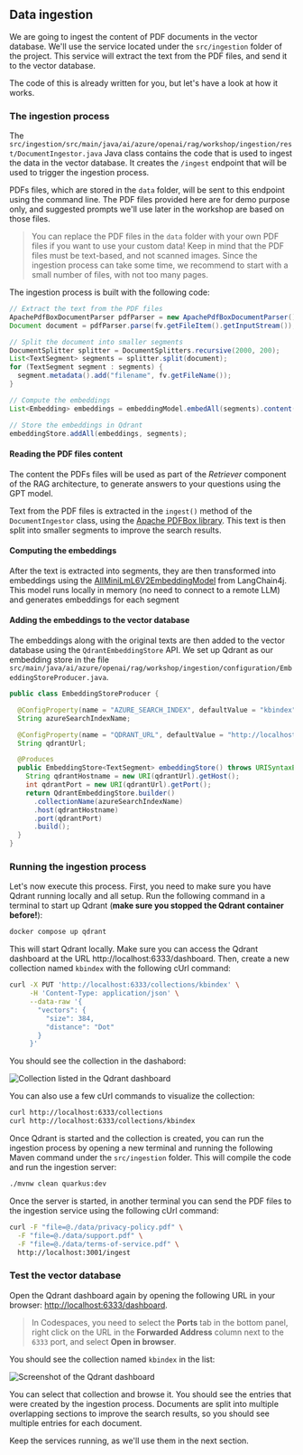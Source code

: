 ## Data ingestion

We are going to ingest the content of PDF documents in the vector database. We'll use the service located under the `src/ingestion` folder of the project. This service will extract the text from the PDF files, and send it to the vector database.

The code of this is already written for you, but let's have a look at how it works.

### The ingestion process

The `src/ingestion/src/main/java/ai/azure/openai/rag/workshop/ingestion/rest/DocumentIngestor.java` Java class contains the code that is used to ingest the data in the vector database. It creates the `/ingest` endpoint that will be used to trigger the ingestion process.

PDFs files, which are stored in the `data` folder, will be sent to this endpoint using the command line. The PDF files provided here are for demo purpose only, and suggested prompts we'll use later in the workshop are based on those files.

<div class="tip" data-title="tip">

> You can replace the PDF files in the `data` folder with your own PDF files if you want to use your custom data! Keep in mind that the PDF files must be text-based, and not scanned images. Since the ingestion process can take some time, we recommend to start with a small number of files, with not too many pages.

</div>

The ingestion process is built with the following code:

```java
// Extract the text from the PDF files
ApachePdfBoxDocumentParser pdfParser = new ApachePdfBoxDocumentParser();
Document document = pdfParser.parse(fv.getFileItem().getInputStream());

// Split the document into smaller segments
DocumentSplitter splitter = DocumentSplitters.recursive(2000, 200);
List<TextSegment> segments = splitter.split(document);
for (TextSegment segment : segments) {
  segment.metadata().add("filename", fv.getFileName());
}

// Compute the embeddings
List<Embedding> embeddings = embeddingModel.embedAll(segments).content();

// Store the embeddings in Qdrant
embeddingStore.addAll(embeddings, segments);
```

#### Reading the PDF files content

The content the PDFs files will be used as part of the *Retriever* component of the RAG architecture, to generate answers to your questions using the GPT model.

Text from the PDF files is extracted in the `ingest()` method of the `DocumentIngestor` class, using the [Apache PDFBox library](https://pdfbox.apache.org/). This text is then split into smaller segments to improve the search results.

#### Computing the embeddings

After the text is extracted into segments, they are then transformed into embeddings using the [AllMiniLmL6V2EmbeddingModel](https://github.com/langchain4j/langchain4j-embeddings) from LangChain4j. This model runs locally in memory (no need to connect to a remote LLM) and generates embeddings for each segment

#### Adding the embeddings to the vector database

The embeddings along with the original texts are then added to the vector database using the `QdrantEmbeddingStore` API. We set up Qdrant as our embedding store in the file `src/main/java/ai/azure/openai/rag/workshop/ingestion/configuration/EmbeddingStoreProducer.java`.

```java
public class EmbeddingStoreProducer {

  @ConfigProperty(name = "AZURE_SEARCH_INDEX", defaultValue = "kbindex")
  String azureSearchIndexName;

  @ConfigProperty(name = "QDRANT_URL", defaultValue = "http://localhost:6334")
  String qdrantUrl;

  @Produces
  public EmbeddingStore<TextSegment> embeddingStore() throws URISyntaxException {
    String qdrantHostname = new URI(qdrantUrl).getHost();
    int qdrantPort = new URI(qdrantUrl).getPort();
    return QdrantEmbeddingStore.builder()
      .collectionName(azureSearchIndexName)
      .host(qdrantHostname)
      .port(qdrantPort)
      .build();
  }
}
```

### Running the ingestion process

Let's now execute this process. First, you need to make sure you have Qdrant running locally and all setup. Run the following command in a terminal to start up Qdrant (**make sure you stopped the Qdrant container before!**):

```bash
docker compose up qdrant
```

This will start Qdrant locally. Make sure you can access the Qdrant dashboard at the URL http://localhost:6333/dashboard. Then, create a new collection named `kbindex` with the following cUrl command:

```bash
curl -X PUT 'http://localhost:6333/collections/kbindex' \
     -H 'Content-Type: application/json' \
     --data-raw '{
       "vectors": {
         "size": 384,
         "distance": "Dot"
       }
     }'
```

You should see the collection in the dashabord:

![Collection listed in the Qdrant dashboard](./assets/qdrant-dashboard-collection.png)

You can also use a few cUrl commands to visualize the collection:

```bash
curl http://localhost:6333/collections
curl http://localhost:6333/collections/kbindex
```

Once Qdrant is started and the collection is created, you can run the ingestion process by opening a new terminal and running the following Maven command under the `src/ingestion` folder. This will compile the code and run the ingestion server:

```bash
./mvnw clean quarkus:dev
```

Once the server is started, in another terminal you can send the PDF files to the ingestion service using the following cUrl command:

```bash
curl -F "file=@./data/privacy-policy.pdf" \
  -F "file=@./data/support.pdf" \
  -F "file=@./data/terms-of-service.pdf" \
  http://localhost:3001/ingest
```

### Test the vector database

Open the Qdrant dashboard again by opening the following URL in your browser: [http://localhost:6333/dashboard](http://localhost:6333/dashboard).

<div class="tip" data-title="tip">

> In Codespaces, you need to select the **Ports** tab in the bottom panel, right click on the URL in the **Forwarded Address** column next to the `6333` port, and select **Open in browser**.

</div>

You should see the collection named `kbindex` in the list:

![Screenshot of the Qdrant dashboard](./assets/qdrant-dashboard.png)

You can select that collection and browse it. You should see the entries that were created by the ingestion process. Documents are split into multiple overlapping sections to improve the search results, so you should see multiple entries for each document.

Keep the services running, as we'll use them in the next section.
